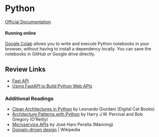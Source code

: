 # Python

[Official Documentation](https://docs.python.org/3.12/)

#### Running online

[Google Colab](https://colab.research.google.com/) allows you to write and execute Python notebooks in your browser, without having to install a dependency locally. You can save the notebooks in GitHub or Google drive directly.

## Review Links

* [Fast API](https://fastapi.tiangolo.com/)
* [Using FastAPI to Build Python Web APIs](https://realpython.com/fastapi-python-web-apis/)

### Additional Readings

* [Clean Architectures in Python](https://www.thedigitalcatbooks.com/pycabook-introduction/) by Leonardo Giordani (Digital Cat Books)
* [Architecture Patterns with Python](https://www.cosmicpython.com/) by Harry J.W. Percival and Bob Gregory (O’Reilly)
* [Microservice APIs](https://www.manning.com/books/microservice-apis) by José Haro Peralta (Manning)
* [Domain-driven design](https://en.wikipedia.org/wiki/Domain-driven_design) | Wikipedia
